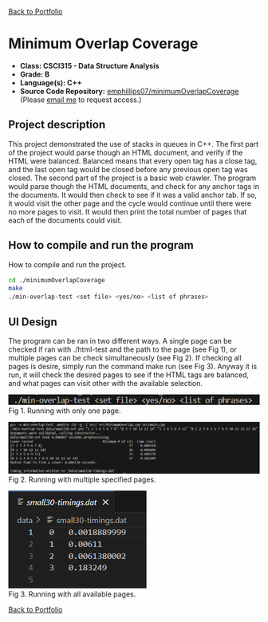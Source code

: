 [Back to Portfolio](./)

Minimum Overlap Coverage
===============

-   **Class: CSCI315 - Data Structure Analysis** 
-   **Grade: B** 
-   **Language(s): C++** 
-   **Source Code Repository:** [emphillips07/minimumOverlapCoverage](https://github.com/emphillips07/minimumOverlapCoverage)  
    (Please [email me](mailto:ephillips@csustudent.net?subject=GitHub%20Access) to request access.)

## Project description

This project demonstrated the use of stacks in queues in C++. The first part of the project would parse though an HTML document, and verify if the HTML were balanced. Balanced means that every open tag has a close tag, and the last open tag would be closed before any previous open tag was closed. The second part of the project is a basic web crawler. The program would parse though the HTML documents, and check for any anchor tags in the documents. It would then check to see if it was a valid anchor tab. If so, it would visit the other page and the cycle would continue until there were no more pages to visit. It would then print the total number of pages that each of the documents could visit.

## How to compile and run the program

How to compile and run the project.

```bash
cd ./minimumOverlapCoverage
make
./min-overlap-test <set file> <yes/no> <list of phrases>
```

## UI Design

The program can be ran in two different ways. A single page can be checked if ran with ./html-test and the path to the page (see Fig 1), or multiple pages can be check simultaneously (see Fig 2). If checking all pages is desire, simply run the command make run (see Fig 3). Anyway it is run, it will check the desired pages to see if the HTML tags are balanced, and what pages can visit other with the available selection.

![screenshot](images/prj2-1.png)  
Fig 1. Running with only one page.

![screenshot](images/prj2-2.png)  
Fig 2. Running with multiple specified pages.

![screenshot](images/prj2-3.png)  
Fig 3. Running with all available pages.

[Back to Portfolio](./)
